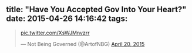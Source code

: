 title: "Have You Accepted Gov Into Your Heart?"
date: 2015-04-26 14:16:42
tags:
---

<blockquote class="twitter-tweet" lang="en"><p><a href="http://t.co/XsWJMnvzrr">pic.twitter.com/XsWJMnvzrr</a></p>&mdash; Not Being Governed (@ArtofNBG) <a href="https://twitter.com/ArtofNBG/status/590198421631414273">April 20, 2015</a></blockquote>
<script async src="//platform.twitter.com/widgets.js" charset="utf-8"></script>